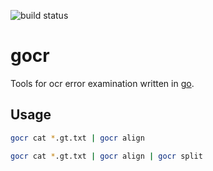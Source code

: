 ![build status](https://travis-ci.org/finkf/gocr.svg?branch=master)
# gocr
Tools for ocr error examination written in [go](https://golang.org).

## Usage

```bash
gocr cat *.gt.txt | gocr align
```

```bash
gocr cat *.gt.txt | gocr align | gocr split
```
